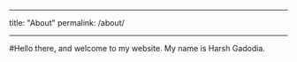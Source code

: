 _ _ _ 

title: "About"
permalink: /about/

_ _ _


#Hello there, and welcome to my website. My name is Harsh Gadodia.
